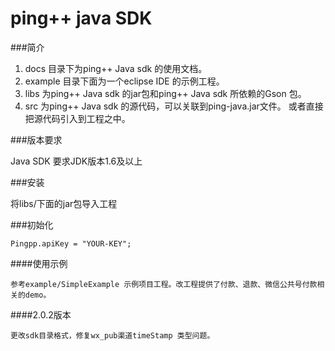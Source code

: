 ping++ java SDK
============

###简介
 1. docs 目录下为ping++ Java sdk 的使用文档。
 1. example 目录下面为一个eclipse IDE 的示例工程。
 1. libs 为ping++ Java sdk 的jar包和ping++ Java sdk 所依赖的Gson 包。
 1. src  为ping++ Java sdk 的源代码，可以关联到ping-java.jar文件。 或者直接把源代码引入到工程之中。


###版本要求

Java SDK 要求JDK版本1.6及以上
  
###安装

将libs/下面的jar包导入工程

###初始化

    Pingpp.apiKey = "YOUR-KEY"; 
    
####使用示例
    
    参考example/SimpleExample 示例项目工程。改工程提供了付款、退款、微信公共号付款相关的demo。
    
    
####2.0.2版本

    更改sdk目录格式，修复wx_pub渠道timeStamp 类型问题。



